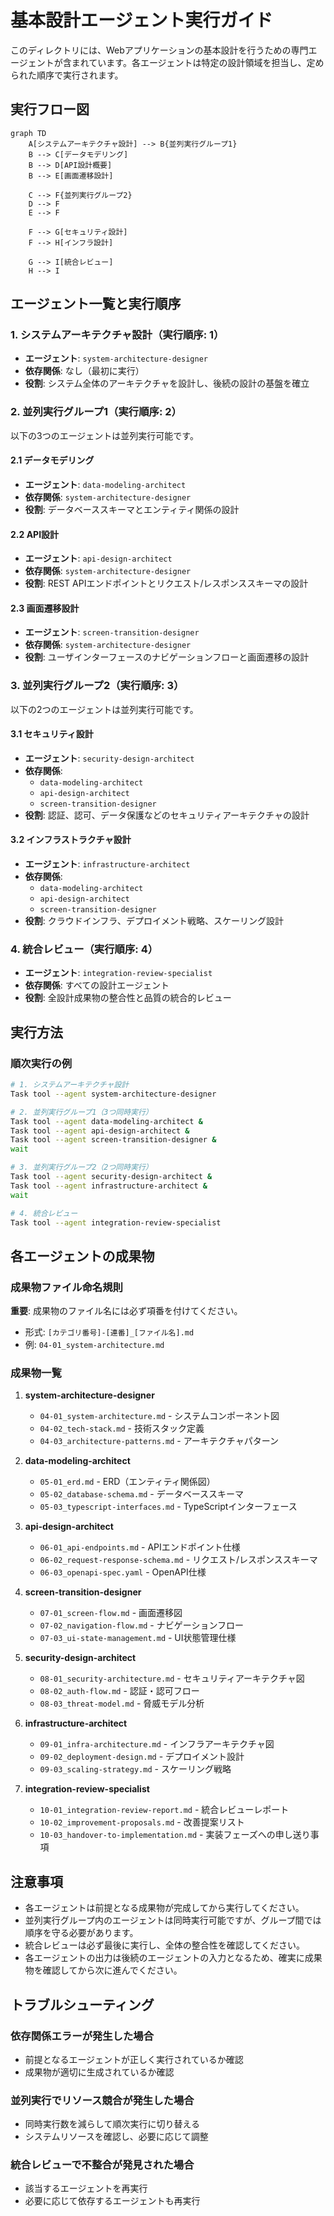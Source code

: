# 基本設計エージェント実行ガイド

このディレクトリには、Webアプリケーションの基本設計を行うための専門エージェントが含まれています。各エージェントは特定の設計領域を担当し、定められた順序で実行されます。

## 実行フロー図

```mermaid
graph TD
    A[システムアーキテクチャ設計] --> B{並列実行グループ1}
    B --> C[データモデリング]
    B --> D[API設計概要]
    B --> E[画面遷移設計]

    C --> F{並列実行グループ2}
    D --> F
    E --> F

    F --> G[セキュリティ設計]
    F --> H[インフラ設計]

    G --> I[統合レビュー]
    H --> I
```

## エージェント一覧と実行順序

### 1. システムアーキテクチャ設計（実行順序: 1）

- **エージェント**: `system-architecture-designer`
- **依存関係**: なし（最初に実行）
- **役割**: システム全体のアーキテクチャを設計し、後続の設計の基盤を確立

### 2. 並列実行グループ1（実行順序: 2）

以下の3つのエージェントは並列実行可能です。

#### 2.1 データモデリング

- **エージェント**: `data-modeling-architect`
- **依存関係**: `system-architecture-designer`
- **役割**: データベーススキーマとエンティティ関係の設計

#### 2.2 API設計

- **エージェント**: `api-design-architect`
- **依存関係**: `system-architecture-designer`
- **役割**: REST APIエンドポイントとリクエスト/レスポンススキーマの設計

#### 2.3 画面遷移設計

- **エージェント**: `screen-transition-designer`
- **依存関係**: `system-architecture-designer`
- **役割**: ユーザインターフェースのナビゲーションフローと画面遷移の設計

### 3. 並列実行グループ2（実行順序: 3）

以下の2つのエージェントは並列実行可能です。

#### 3.1 セキュリティ設計

- **エージェント**: `security-design-architect`
- **依存関係**:
  - `data-modeling-architect`
  - `api-design-architect`
  - `screen-transition-designer`
- **役割**: 認証、認可、データ保護などのセキュリティアーキテクチャの設計

#### 3.2 インフラストラクチャ設計

- **エージェント**: `infrastructure-architect`
- **依存関係**:
  - `data-modeling-architect`
  - `api-design-architect`
  - `screen-transition-designer`
- **役割**: クラウドインフラ、デプロイメント戦略、スケーリング設計

### 4. 統合レビュー（実行順序: 4）

- **エージェント**: `integration-review-specialist`
- **依存関係**: すべての設計エージェント
- **役割**: 全設計成果物の整合性と品質の統合的レビュー

## 実行方法

### 順次実行の例

```bash
# 1. システムアーキテクチャ設計
Task tool --agent system-architecture-designer

# 2. 並列実行グループ1（3つ同時実行）
Task tool --agent data-modeling-architect &
Task tool --agent api-design-architect &
Task tool --agent screen-transition-designer &
wait

# 3. 並列実行グループ2（2つ同時実行）
Task tool --agent security-design-architect &
Task tool --agent infrastructure-architect &
wait

# 4. 統合レビュー
Task tool --agent integration-review-specialist
```

## 各エージェントの成果物

### 成果物ファイル命名規則
**重要**: 成果物のファイル名には必ず項番を付けてください。
- 形式: `[カテゴリ番号]-[連番]_[ファイル名].md`
- 例: `04-01_system-architecture.md`

### 成果物一覧

1. **system-architecture-designer**
   - `04-01_system-architecture.md` - システムコンポーネント図
   - `04-02_tech-stack.md` - 技術スタック定義
   - `04-03_architecture-patterns.md` - アーキテクチャパターン

2. **data-modeling-architect**
   - `05-01_erd.md` - ERD（エンティティ関係図）
   - `05-02_database-schema.md` - データベーススキーマ
   - `05-03_typescript-interfaces.md` - TypeScriptインターフェース

3. **api-design-architect**
   - `06-01_api-endpoints.md` - APIエンドポイント仕様
   - `06-02_request-response-schema.md` - リクエスト/レスポンススキーマ
   - `06-03_openapi-spec.yaml` - OpenAPI仕様

4. **screen-transition-designer**
   - `07-01_screen-flow.md` - 画面遷移図
   - `07-02_navigation-flow.md` - ナビゲーションフロー
   - `07-03_ui-state-management.md` - UI状態管理仕様

5. **security-design-architect**
   - `08-01_security-architecture.md` - セキュリティアーキテクチャ図
   - `08-02_auth-flow.md` - 認証・認可フロー
   - `08-03_threat-model.md` - 脅威モデル分析

6. **infrastructure-architect**
   - `09-01_infra-architecture.md` - インフラアーキテクチャ図
   - `09-02_deployment-design.md` - デプロイメント設計
   - `09-03_scaling-strategy.md` - スケーリング戦略

7. **integration-review-specialist**
   - `10-01_integration-review-report.md` - 統合レビューレポート
   - `10-02_improvement-proposals.md` - 改善提案リスト
   - `10-03_handover-to-implementation.md` - 実装フェーズへの申し送り事項

## 注意事項

- 各エージェントは前提となる成果物が完成してから実行してください。
- 並列実行グループ内のエージェントは同時実行可能ですが、グループ間では順序を守る必要があります。
- 統合レビューは必ず最後に実行し、全体の整合性を確認してください。
- 各エージェントの出力は後続のエージェントの入力となるため、確実に成果物を確認してから次に進んでください。

## トラブルシューティング

### 依存関係エラーが発生した場合

- 前提となるエージェントが正しく実行されているか確認
- 成果物が適切に生成されているか確認

### 並列実行でリソース競合が発生した場合

- 同時実行数を減らして順次実行に切り替える
- システムリソースを確認し、必要に応じて調整

### 統合レビューで不整合が発見された場合

- 該当するエージェントを再実行
- 必要に応じて依存するエージェントも再実行
